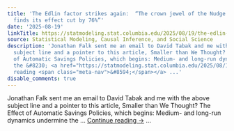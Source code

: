 ```yaml
---
title: 'The Edlin factor strikes again:  “The crown jewel of the Nudge literature
  finds its effect cut by 76%”'
date: '2025-08-19'
linkTitle: https://statmodeling.stat.columbia.edu/2025/08/19/the-edlin-factor-strikes-again-the-crown-jewel-of-the-nudge-literature-finds-its-effect-cut-by-76/
source: Statistical Modeling, Causal Inference, and Social Science
description: 'Jonathan Falk sent me an email to David Tabak and me with the above
  subject line and a pointer to this article, Smaller than We Thought? The Effect
  of Automatic Savings Policies, which begins: Medium- and long-run dynamics undermine
  the &#8230; <a href="https://statmodeling.stat.columbia.edu/2025/08/19/the-edlin-factor-strikes-again-the-crown-jewel-of-the-nudge-literature-finds-its-effect-cut-by-76/">Continue
  reading <span class="meta-nav">&#8594;</span></a> ...'
disable_comments: true
---
```

Jonathan Falk sent me an email to David Tabak and me with the above subject line and a pointer to this article, Smaller than We Thought? The Effect of Automatic Savings Policies, which begins: Medium- and long-run dynamics undermine the &#8230; <a href="https://statmodeling.stat.columbia.edu/2025/08/19/the-edlin-factor-strikes-again-the-crown-jewel-of-the-nudge-literature-finds-its-effect-cut-by-76/">Continue reading <span class="meta-nav">&#8594;</span></a> ...